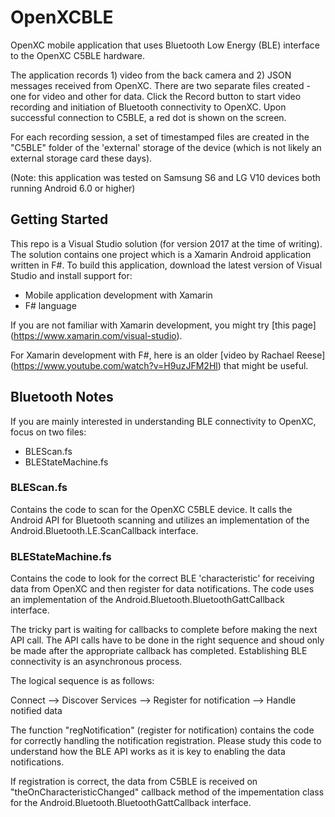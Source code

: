 # OpenXCBLE
OpenXC mobile application that uses Bluetooth Low Energy (BLE) interface to the OpenXC C5BLE hardware.

The application records 1) video from the back camera and 2) JSON messages
received from OpenXC. There are two separate files created - one for video and other for data. 
Click the Record button to start video recording and initiation
of Bluetooth connectivity to OpenXC. Upon successful connection to C5BLE, a red dot is shown on the screen.

For each recording session, a set of timestamped files are created in the "C5BLE" folder of the 'external'
storage of the device (which is not likely an external storage card these days).

(Note: this application was tested on Samsung S6 and LG V10 devices both running Android 6.0 or higher)

## Getting Started

This repo is a Visual Studio solution (for version 2017 at the time of writing).
The solution contains one project which is a Xamarin Android application written in
F#. To build this application, download the latest version of Visual Studio and install support for:

- Mobile application development with Xamarin 
- F# language

If you are not familiar with Xamarin development, you might try [this page] (https://www.xamarin.com/visual-studio).

For Xamarin development with F#, here is an older [video by Rachael Reese] (https://www.youtube.com/watch?v=H9uzJFM2Hl)
that might be useful.

## Bluetooth Notes
If you are mainly interested in understanding BLE connectivity to OpenXC, focus on two files:

- BLEScan.fs
- BLEStateMachine.fs

### BLEScan.fs
Contains the code to scan for the OpenXC C5BLE device. It calls the Android API for Bluetooth
scanning and utilizes an implementation of the Android.Bluetooth.LE.ScanCallback interface.

### BLEStateMachine.fs
Contains the code to look for the correct BLE 'characteristic' for receiving data from OpenXC 
and then register for data notifications. The code uses an implementation of the
Android.Bluetooth.BluetoothGattCallback interface. 

The tricky part is waiting for callbacks to complete before making the next API call. 
The API calls have to be done in the right sequence and shoud only be made after the
appropriate callback has completed. Establishing BLE connectivity is an asynchronous process.

The logical sequence is as follows:

Connect --> Discover Services --> Register for notification --> Handle notified data

The function "regNotification" (register for notification) contains the code for
correctly handling the notification registration. Please study this code to understand
how the BLE API works as it is key to enabling the data notifications.

If registration is correct, the data from C5BLE is received on "theOnCharacteristicChanged"
callback method of the impementation class for the
Android.Bluetooth.BluetoothGattCallback interface.







